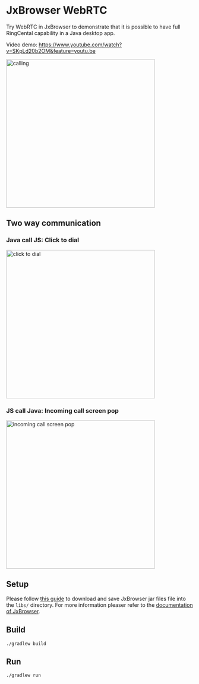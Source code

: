 # JxBrowser WebRTC

Try WebRTC in JxBrowser to demonstrate that it is possible to have full RingCental capability in a Java desktop app.

Video demo: https://www.youtube.com/watch?v=SKpLd20b2OM&feature=youtu.be

<img width="400" alt="calling" src="screenshots/calling.png"/>


## Two way communication

### Java call JS: Click to dial

<img width="400" alt="click to dial" src="screenshots/c2d.png"/>

### JS call Java: Incoming call screen pop

<img width="400" alt="incoming call screen pop" src="screenshots/screen-pop.png"/>


## Setup

Please follow [this guide](https://jxbrowser-support.teamdev.com/docs/guides/installation/classpath.html) to download and save JxBrowser jar files file into the `libs/` directory. For more information pleaser refer to the [documentation of JxBrowser](https://jxbrowser-support.teamdev.com/docs/quickstart/#quick-start).


## Build

```
./gradlew build
```


## Run

```
./gradlew run
```
